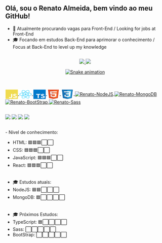## Olá, sou o Renato Almeida, bem vindo ao meu GitHub!

- 🔭 Atualmente procurando vagas para Front-End / Looking for jobs at Front-End
- 🎓 Focando em estudos Back-End para aprimorar o conhecimento / Focus at Back-End to level up my knowledge
##

<div align="center">
  <a href="https://github.com/renatoalmdev">
  <img height="180em" src="https://github-readme-stats.vercel.app/api?username=renatoalmdev&show_icons=true&theme=tokyonight&include_all_commits=true&count_private=true"/>
  <img height="180em" src="https://github-readme-stats.vercel.app/api/top-langs/?username=renatoalmdev&layout=compact&langs_count=7&theme=tokyonight"/>

  ![Snake animation](https://github.com/RenatoAlmDev/RenatoAlmDev/blob/output/github-contribution-grid-snake.svg)
    
 </div>
  
 ##

<div style="display: inline_block"><br>
  <img align="center" alt="Renato-Js" height="30" width="40" src="https://raw.githubusercontent.com/devicons/devicon/master/icons/javascript/javascript-plain.svg">
  <img align="center" alt="Renato-React" height="30" width="40" src="https://raw.githubusercontent.com/devicons/devicon/master/icons/react/react-original.svg">
  <img align="center" alt="Renato-Ts" height="30" width="40" src="https://raw.githubusercontent.com/devicons/devicon/master/icons/typescript/typescript-plain.svg">
  <img align="center" alt="Renato-HTML" height="30" width="40" src="https://raw.githubusercontent.com/devicons/devicon/master/icons/html5/html5-original.svg">
  <img align="center" alt="Renato-CSS" height="30" width="40" src="https://raw.githubusercontent.com/devicons/devicon/master/icons/css3/css3-original.svg">
  <img align="center" alt="Renato-NodeJS" height="30" width="40" src="https://cdn.jsdelivr.net/gh/devicons/devicon/icons/nodejs/nodejs-original.svg" />
  <img align="center" alt="Renato-MongoDB" height="30" width="40" src="https://cdn.jsdelivr.net/gh/devicons/devicon/icons/mongodb/mongodb-original-wordmark.svg" />       <img align="center" alt="Renato-BootStrap" height="30" width="40" src="https://cdn.jsdelivr.net/gh/devicons/devicon/icons/bootstrap/bootstrap-original.svg" />
  <img align="center" alt="Renato-Sass" height="30" width="40" src="https://cdn.jsdelivr.net/gh/devicons/devicon/icons/sass/sass-original.svg">
</div>

##

<div>
  <a href="https://www.linkedin.com/in/renato-almeida-/" target="_blank"><img src="https://img.shields.io/badge/-LinkedIn-%230077B5?style=for-the-badge&logo=linkedin&logoColor=white" target="_blank"></a>
  <a href = "mailto:almeida.renato1988@gmail.com"><img src="https://img.shields.io/badge/-Gmail-%23333?style=for-the-badge&logo=gmail&logoColor=white" target="_blank"></a>
  <a href="https://instagram.com/renatomocano" target="_blank"><img src="https://img.shields.io/badge/-Instagram-%23E4405F?style=for-the-badge&logo=instagram&logoColor=white" target="_blank"></a>
 	<a href="https://www.twitch.tv/mocanoplays" target="_blank"><img src="https://img.shields.io/badge/Twitch-9146FF?style=for-the-badge&logo=twitch&logoColor=white" target="_blank"></a>
    
</div>

##

<div style="text-decoration:none">
- Nível de conhecimento:

- HTML:       🟦🟦🟦⬜⬜
- CSS:        🟦🟦🟦⬜⬜
- JavaScript: 🟦🟦🟦⬜⬜
- React:      🟦🟦🟦⬜⬜

##

- 🎓 Estudos atuais:
- NodeJS:     🟦🟦⬜⬜⬜
- MongoDB:    🟦⬜⬜⬜⬜

##

- 🎓 Próximos Estudos:
- TypeScript: 🟦⬜⬜⬜⬜
- Sass:       ⬜⬜⬜⬜⬜
- BootStrap:  ⬜⬜⬜⬜⬜

</div>

